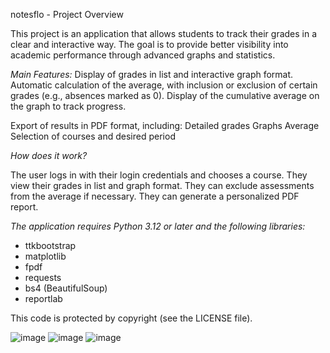 notesflo - Project Overview

This project is an application that allows students to track their grades in a clear and interactive way.
The goal is to provide better visibility into academic performance through advanced graphs and statistics.

*Main Features:*
Display of grades in list and interactive graph format.
Automatic calculation of the average, with inclusion or exclusion of certain grades (e.g., absences marked as 0).
Display of the cumulative average on the graph to track progress.

Export of results in PDF format, including: Detailed grades Graphs Average Selection of courses and desired period

*How does it work?*

The user logs in with their login credentials and chooses a course.
They view their grades in list and graph format.
They can exclude assessments from the average if necessary.
They can generate a personalized PDF report.

*The application requires Python 3.12 or later and the following libraries:*

- ttkbootstrap
- matplotlib
- fpdf
- requests
- bs4 (BeautifulSoup)
- reportlab

This code is protected by copyright (see the LICENSE file).

![image](https://github.com/user-attachments/assets/864bb13a-f0cd-4d37-93b2-40e87f836ce3)
![image](https://github.com/user-attachments/assets/318236fa-c83b-45ed-bafd-d9faabbd2c4b)
![image](https://github.com/user-attachments/assets/63b79800-3caa-411a-8979-24d121f71c11)
